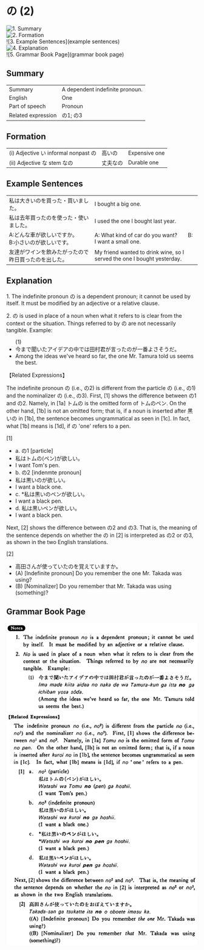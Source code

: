 # の (2)

![1. Summary](summary)<br>
![2. Formation](formation)<br>
![3. Example Sentences](example sentences)<br>
![4. Explanation](explanation)<br>
![5. Grammar Book Page](grammar book page)<br>


## Summary

<table><tr>   <td>Summary</td>   <td>A dependent indefinite pronoun.</td></tr><tr>   <td>English</td>   <td>One</td></tr><tr>   <td>Part of speech</td>   <td>Pronoun</td></tr><tr>   <td>Related expression</td>   <td>の1; の3</td></tr></table>

## Formation

<table class="table"> <tbody><tr class="tr head"> <td class="td"><span class="numbers">(i)</span> <span> <span class="bold">Adjective い informal    nonpast の</span></span></td> <td class="td"><span>高い<span class="concept">の</span></span> </td> <td class="td"><span>Expensive    one</span></td> </tr> <tr class="tr head"> <td class="td"><span class="numbers">(ii)</span> <span> <span class="bold">Adjective な stem なの</span></span></td> <td class="td"><span>丈夫<span class="concept">なの</span></span> </td> <td class="td"><span>Durable    one</span></td> </tr></tbody></table>

## Example Sentences

<table><tr>   <td>私は大きいのを買った・買いました。</td>   <td>I bought a big one.</td></tr><tr>   <td>私は去年買ったのを使った・使いました。</td>   <td>I used the one I bought last year.</td></tr><tr>   <td>A:どんな車が欲しいですか。  B:小さいのが欲しいです。</td>   <td>A: What kind of car do you want?&emsp;&emsp;B: I want a small one.</td></tr><tr>   <td>友達がワインを飲みたがったので昨日買ったのを出した。</td>   <td>My friend wanted to drink wine, so I served the one I bought yesterday.</td></tr></table>

## Explanation

<p>1. The indefinite pronoun <span class="cloze">の</span> is a dependent pronoun; it cannot be used by itself. It must be modified by an adjective or a relative clause.</p>  <p>2. <span class="cloze">の</span> is used in place of a noun when what it refers to is clear from the context or the situation. Things referred to by <span class="cloze">の</span> are not necessarily tangible. Example:</p>  <ul>(1) <li>今まで聞いたアイデアの中では田村君が言った<span class="cloze">の</span>が一番よさそうだ。</li> <li>Among the ideas we've heard so far, the one Mr. Tamura told us seems the best.</li> </ul>  <p>【Related Expressions】</p>  <p>The indefinite pronoun <span class="cloze">の</span> (i.e., <span class="cloze">の</span>2) is different from the particle の (i.e., の1) and the nominalizer の (i.e., の3). First, [1] shows the difference between の1 and <span class="cloze">の</span>2. Namely, in [1a] トム<span class="cloze">の</span> is the omitted form of トムのペン. On the other hand, [1b] is not an omitted form; that is, if a noun is inserted after 黒い<span class="cloze">の</span> in [1b], the sentence becomes ungrammatical as seen in [1c]. In fact, what [1b] means is [1d], if <span class="cloze">の</span> 'one' refers to a pen.</p>    <p>[1]</p>  <ul> <li>a. の1 [particle]</li> <li>私はトムの(ペン)が欲しい。</li> <li>I want Tom's pen.</li> <div class="divide"></div> <li>b. <span class="cloze">の</span>2 [indenmte pronoun]</li> <li>私は黒い<span class="cloze">の</span>が欲しい。</li> <li>I want a black one.</li> <div class="divide"></div> <li>c. *私は黒い<span class="cloze">の</span>ペンが欲しい。</li> <li>I want a black pen.</li> <div class="divide"></div> <li>d. 私は黒いペンが欲しい。</li> <li>I want a black pen.</li> </ul>  <p>Next, [2] shows the difference between <span class="cloze">の</span>2 and の3. That is, the meaning of the sentence depends on whether the <span class="cloze">の</span> in [2] is interpreted as <span class="cloze">の</span>2 or の3, as shown in the two English translations.</p>  <p>[2]</p>  <ul> <li>高田さんが使っていた<span class="cloze">の</span>を覚えていますか。</li> <div class="divide"></div> <li>(A) [Indefinite pronoun] Do you remember the one Mr. Takada was using?</li> <div class="divide"></div> <li>(B) [Nominalizer] Do you remember that Mr. Takada was using (something)?</li> </ul>

## Grammar Book Page

![](../img/Basicの2.png)

